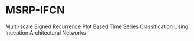 # MSRP-IFCN
 Multi-scale Signed Recurrence Plot Based Time Series Classification Using Inception Architectural Networks
